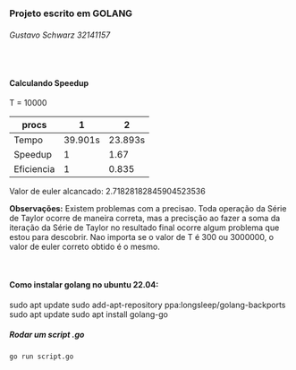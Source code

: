 ### Projeto escrito em GOLANG
###### Gustavo Schwarz 32141157

<br>

#### Calculando Speedup

T = 10000

| procs | 1 | 2 |
|---|---|---|
| Tempo | 39.901s | 23.893s |
| Speedup | 1 | 1.67 |
| Eficiencia | 1 | 0.835 |


Valor de euler alcancado:
2.71828182845904523536


**Observações:**
Existem problemas com a precisao. Toda operação da Série de Taylor ocorre de maneira correta, mas a precisção ao fazer a soma da iteração da Série de Taylor no resultado final ocorre algum problema que estou para descobrir. Nao importa se o valor de T é 300 ou 3000000, o valor de euler correto obtido é o mesmo.

<br>

#### Como instalar golang no ubuntu 22.04:
sudo apt update
sudo add-apt-repository ppa:longsleep/golang-backports
sudo apt update
sudo apt install golang-go


##### Rodar um script .go

```
go run script.go
```





